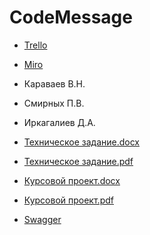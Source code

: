 # CodeMessage

* [Trello](https://trello.com/b/jHSGbgHG/dt)
* [Miro](https://miro.com/app/board/uXjVOFYqJrc=/)

* Караваев В.Н.
* Смирных П.В.
* Иркагалиев Д.А.

* [Техническое задание.docx](https://github.com/Eygonb/CodeMessage/blob/main/Documentation/%D0%A2%D0%B5%D1%85%D0%BD%D0%B8%D1%87%D0%B5%D1%81%D0%BA%D0%BE%D0%B5%20%D0%B7%D0%B0%D0%B4%D0%B0%D0%BD%D0%B8%D0%B5.docx)
* [Техническое задание.pdf](https://github.com/Eygonb/CodeMessage/blob/main/Documentation/%D0%A2%D0%B5%D1%85%D0%BD%D0%B8%D1%87%D0%B5%D1%81%D0%BA%D0%BE%D0%B5%20%D0%B7%D0%B0%D0%B4%D0%B0%D0%BD%D0%B8%D0%B5.pdf)
* [Курсовой проект.docx](https://github.com/Eygonb/CodeMessage/blob/main/Documentation/%D0%9A%D1%83%D1%80%D1%81%D0%BE%D0%B2%D0%BE%D0%B9%20%D0%BF%D1%80%D0%BE%D0%B5%D0%BA%D1%82.docx)
* [Курсовой проект.pdf](https://github.com/Eygonb/CodeMessage/blob/main/Documentation/%D0%9A%D1%83%D1%80%D1%81%D0%BE%D0%B2%D0%BE%D0%B9%20%D0%BF%D1%80%D0%BE%D0%B5%D0%BA%D1%82.pdf)
* [Swagger](https://codemessage-v1.herokuapp.com/swagger-ui/)
